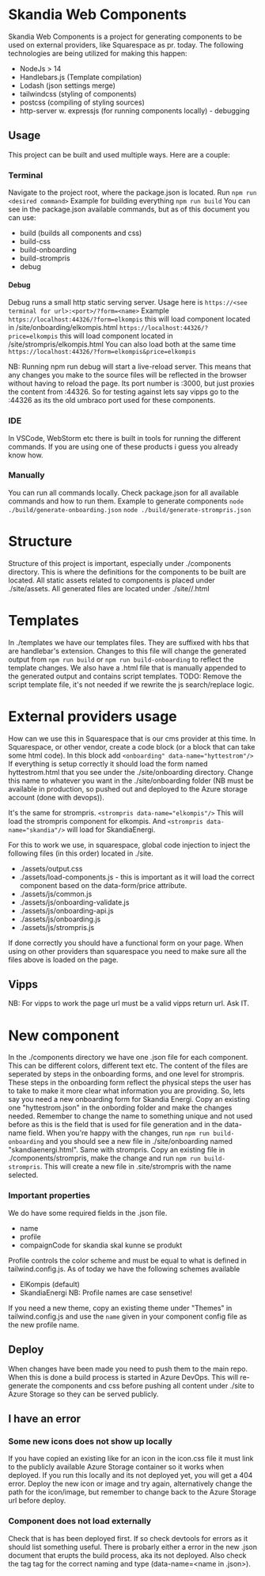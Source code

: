 # Skandia Web Components

Skandia Web Components is a project for generating components to be used on external providers, like Squarespace as pr. today.
The following technologies are being utilized for making this happen:
* NodeJs > 14
* Handlebars.js (Template compilation)
* Lodash (json settings merge)
* tailwindcss (styling of components)
* postcss (compiling of styling sources)
* http-server w. expressjs (for running components locally) - debugging

## Usage
This project can be built and used multiple ways. Here are a couple:
### Terminal
Navigate to the project root, where the package.json is located. Run `npm run <desired command>`
Example for building everything
`npm run build`
You can see in the package.json available commands, but as of this document you can use:
* build (builds all components and css)
* build-css
* build-onboarding
* build-strompris
* debug

#### Debug
Debug runs a small http static serving server. Usage here is 
`https://<see terminal for url>:<port>/?form=<name>`
Example
`https://localhost:44326/?form=elkompis` this will load component located in /site/onboarding/elkompis.html
`https://localhost:44326/?price=elkompis` this will load component located in /site/strompris/elkompis.html
You can also load both at the same time
`https://localhost:44326/?form=elkompis&price=elkompis`

NB: Running npm run debug will start a live-reload server. This means that any changes you make to the source files will be reflected in the browser without having to reload the page.
Its port number is :3000, but just proxies the content from :44326. So for testing against lets say vipps go to the :44326 as its the old umbraco port used for these components. 

### IDE
In VSCode, WebStorm etc there is built in tools for running the different commands. If you are using one of these products i guess you already know how.

### Manually 
You can run all commands locally. Check package.json for all available commands and how to run them. 
Example to generate components
`node ./build/generate-onboarding.json`
`node ./build/generate-strompris.json`

# Structure
Structure of this project is important, especially under ./components directory. 
This is where the definitions for the components to be built are located.
All static assets related to components is placed under ./site/assets. 
All generated files are located under ./site/<type>/<name>.html

# Templates
In ./templates we have our templates files. They are suffixed with hbs that are handlebar's extension. 
Changes to this file will change the generated output from `npm run build` or `npm run build-onboarding` to reflect the template changes. 
We also have a .html file that is manually appended to the generated output and contains script templates.
TODO: Remove the script template file, it's not needed if we rewrite the js search/replace logic.

# External providers usage
How can we use this in Squarespace that is our cms provider at this time. 
In Squarespace, or other vendor, create a code block (or a block that can take some html code).
In this block add `<onboarding" data-name="hyttestrom"/>`
If everything is setup correctly it should load the form named hyttestrom.html that you see under the ./site/onboarding directory.
Change this name to whatever you want in the ./site/onboarding folder (NB must be available in production, so pushed out and deployed to the Azure storage account (done with devops)).

It's the same for strompris. 
`<strompris data-name="elkompis"/>`
This will load the strompris component for elkompis.
And `<strompris data-name="skandia"/>` will load for SkandiaEnergi.

For this to work we use, in squarespace, global code injection to inject the following files (in this order) located in ./site.
* ./assets/output.css
* ./assets/load-components.js - this is important as it will load the correct component based on the data-form/price attribute.
* ./assets/js/common.js
* ./assets/js/onboarding-validate.js
* ./assets/js/onboarding-api.js
* ./assets/js/onboarding.js
* ./assets/js/strompris.js

If done correctly you should have a functional form on your page. When using on other providers than squarespace you need to make sure all the files above is loaded on the page.

## Vipps
NB: For vipps to work the page url must be a valid vipps return url. Ask IT. 

# New component
In the ./components directory we have one .json file for each component. 
This can be different colors, different text etc. 
The content of the files are seperated by steps in the onboarding forms, and one level for strompris.
These steps in the onboarding form reflect the physical steps the user has to take to make it more clear what information you are providing.
So, lets say you need a new onboarding form for Skandia Energi. Copy an existing one "hyttestrom.json" in the onbording folder and make the changes needed.
Remember to change the name to something unique and not used before as this is the field that is used for file generation and in the data-name field.
When you're happy with the changes, run `npm run build-onboarding` and you should see a new file in ./site/onboarding named "skandiaenergi.html".
Same with strompris. Copy an existing file in ./components/strompris, make the change and run `npm run build-strompris`. This will create a new file in .site/strompris with the name selected.

### Important properties
We do have some required fields in the .json file. 
* name
* profile 
* compaignCode for skandia skal kunne se produkt

Profile controls the color scheme and must be equal to what is defined in tailwind.config.js.
As of today we have the following schemes available
* ElKompis (default)
* SkandiaEnergi
NB: Profile names are case sensetive!

If you need a new theme, copy an existing theme under "Themes" in tailwind.config.js and use the `name` given in your component config file as the new profile name.

## Deploy
When changes have been made you need to push them to the main repo. When this is done a build process is started in Azure DevOps.
This will re-generate the components and css before pushing all content under ./site to Azure Storage so they can be served publicly. 

## I have an error
### Some new icons does not show up locally
If you have copied an existing like for an icon in the icon.css file it must link to the publicly available Azure Storage container so it works when deployed.
If you run this locally and its not deployed yet, you will get a 404 error. Deploy the new icon or image and try again, alternatively change the path for the icon/image, but remember to change back to the Azure Storage url before deploy.

### Component does not load externally
Check that is has been deployed first. If so check devtools for errors as it should list something useful. There is probarly either a error in the new .json document that erupts the build process, aka its not deployed.
Also check the tag tag for the correct naming and type (data-name=<name in .json>). 
